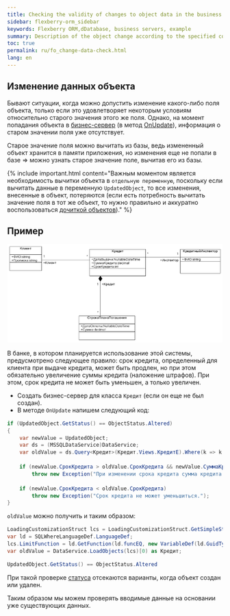 ```yaml
---
title: Checking the validity of changes to object data in the business server
sidebar: flexberry-orm_sidebar
keywords: Flexberry ORM,dDatabase, business servers, example
summary: Description of the object change according to the specified conditions
toc: true
permalink: ru/fo_change-data-check.html
lang: en
---
```


## Изменение данных объекта

Бывают ситуации, когда можно допустить изменение какого-либо поля объекта, только если это удовлетворяет некоторым условиям относительно старого значения этого же поля. Однако, на момент попадания объекта в [бизнес-сервер](fo_business-servers-wrapper-business-facade.html) (в метод [OnUpdate](fo_bs-example.html)), информация о старом значении поля уже отсутствует.

Старое значение поля можно вычитать из базы, ведь измененный объект хранится в памяти приложения, но изменения еще не попали в базе => можно узнать старое значение поле, вычитав его из базы.

{% include important.html content="Важным моментом является необходимость вычитки объекта в `отдельную переменную`, поскольку если вычитать данные в переменную `UpdatedObject`, то все изменения, внесенные в объект, потеряются (если есть потребность вычитать значение поля в тот же объект, то нужно правильно и аккуратно воспользоваться [дочиткой объектов](fo_additional-loading.html))." %}

## Пример

![](/images/pages/products/flexberry-orm/business-servers/filter-ex-diagram.png)

В банке, в котором планируется использование этой системы, предусмотрено следующее правило: срок кредита, определенный для клиента при выдаче кредита, может быть продлен, но при этом обязательно увеличение суммы кредита (наложение штрафов). При этом, срок кредита не может быть уменьшен, а только увеличен.

* Создать бизнес-сервер для класса `Кредит` (если он еще не был создан).
* В методе `OnUpdate` напишем следующий код:

```csharp
if (UpdatedObject.GetStatus() == ObjectStatus.Altered)
{
    var newValue = UpdatedObject;
    var ds = (MSSQLDataService)DataService;
    var oldValue = ds.Query<Кредит>(Кредит.Views.КредитE).Where(k => k.__PrimaryKey == UpdatedObject.__PrimaryKey).First();

    if (newValue.СрокКредита > oldValue.СрокКредита && newValue.СуммаКредита <= oldValue.СуммаКредита)
        throw new Exception("При изменении срока кредита сумма кредита должна увеличиться.");

    if (newValue.СрокКредита < oldValue.СрокКредита)
        throw new Exception("Срок кредита не может уменьшиться.");
}
```

`oldValue` можно получить и таким образом:

```csharp
LoadingCustomizationStruct lcs = LoadingCustomizationStruct.GetSimpleStruct(typeof(Кредит), Кредит.Views.КредитE);
var ld = SQLWhereLanguageDef.LanguageDef;
lcs.LimitFunction = ld.GetFunction(ld.funcEQ, new VariableDef(ld.GuidType, "Клиент"), UpdatedObject.Клиент.__PrimaryKey);
var oldValue = DataService.LoadObjects(lcs)[0) as Кредит;
```

```csharp
UpdatedObject.GetStatus() == ObjectStatus.Altered
```

При такой проверке [статуса](fo_object-status-and-loading-state.html) отсекаются варианты, когда объект создан или удален.

Таким образом мы можем проверять вводимые данные на основании уже существующих данных.
